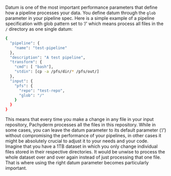 Datum is one of the most important performance parameters that
define how a pipeline processes your data. You define datum
through the `glob` parameter in your pipeline spec.
Here is a simple example of a pipeline specification with glob
pattern set to ‘/’ which means process all files in the `/`
directory as one single datum:

```bash
{
  "pipeline": {
    "name": "test-pipeline"
  },
  "description": "A test pipeline",
  "transform": {
    "cmd": [ "bash"],
    "stdin": [cp -a /pfs/dir/* /pfs/out/]
  },
  "input": {
    "pfs": {
      "repo": "test-repo",
      "glob": "/"
    }
  }
}
```

This means that every time you make a change in any file in your
input repository, Pachyderm processes all the files in this repository.
While in some cases, you can leave the datum parameter to its
default parameter (‘/’) without compromising the performance of
your pipelines, in other cases it might be absolutely crucial to
adjust it to your needs and your code. Imagine that you have a
1TB dataset in which you only change individual files stored in
their respective directories. It would be unwise to process the
whole dataset over and over again instead of just processing that
one file. That is where using the right datum parameter becomes
particularly important.
